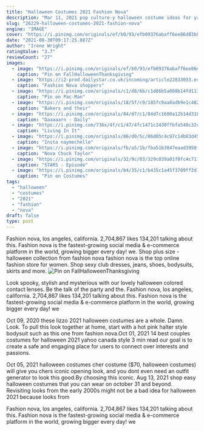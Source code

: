 ```yaml
---
title: "Halloween Costumes 2021 Fashion Nova"
description: "Mar 11, 2021 pop culture-y halloween costume ideas for ya. 4  To the american kennel clubs 2021 list. Editor at cosmo where she covers all things shopping within the fashion and lifestyle ..."
slug: "26229-halloween-costumes-2021-fashion-nova"
engine: "IMAGE"
cover: "https://i.pinimg.com/originals/ef/b0/93/efb09376abaff6ee86d03b82375566aa.jpg"
date: "2021-08-30T09:17:25.887Z"
author: "Irene Wright"
ratingValue: "3.7"
reviewCount: "27"
images:
  - image: "https://i.pinimg.com/originals/ef/b0/93/efb09376abaff6ee86d03b82375566aa.jpg"
    caption: "Pin on FallHalloweenThanksgiving"
  - image: "https://i2-prod.dailystar.co.uk/incoming/article22833033.ece/ALTERNATES/s1200/0_THP_CHP_121020SLUG_8601JPG.jpg"
    caption: "Fashion Nova shoppers"
  - image: "https://i.pinimg.com/originals/c1/d8/6b/c1d86b5a008b14fd113379771c551f07.jpg"
    caption: "Pin on Pac-Man"
  - image: "https://i.pinimg.com/originals/18/5f/c9/185fc9aa8adb9e1c4828154a2cd59058.jpg"
    caption: "Bakers and their"
  - image: "https://i.pinimg.com/originals/84/d7/c1/84d7c1600a12b14d318145d607300810.jpg"
    caption: "Daaaaarn - Daily"
  - image: "https://i.pinimg.com/736x/4f/c1/47/4fc1471c2430ffbfa540c32c470daf62.jpg"
    caption: "Living In It"
  - image: "https://i.pinimg.com/originals/86/d0/5c/86d05c4c97c14b83d4506b6799645fd3.jpg"
    caption: "Insta naymechelle"
  - image: "https://i.pinimg.com/originals/fb/a5/1b/fba51b3847eaad3950f095c4a9d03ddb.jpg"
    caption: "Nova Chuck Taylor"
  - image: "https://i.pinimg.com/originals/32/9c/03/329c039a01f0fc4c711017fcb43b35c9.jpg"
    caption: "STARS - Episode"
  - image: "https://i.pinimg.com/originals/b4/35/c1/b435c1a45f3709ff2d1b7be89aed8ecd.jpg"
    caption: "Pin on Costumes"
tags:
  - "halloween"
  - "costumes"
  - "2021"
  - "fashion"
  - "nova"
draft: false
type: post
---
```


Fashion nova, los angeles, california. 2,704,867 likes  134,201 talking about this. Fashion nova is the fastest-growing social media & e-commerce platform in the world, growing bigger every day! we. Shop plus size - halloween collection from fashion nova fashion nova is the top online fashion store for women. Shop sexy club dresses, jeans, shoes, bodysuits, skirts and more.
![Pin on FallHalloweenThanksgiving](https://i.pinimg.com/originals/ef/b0/93/efb09376abaff6ee86d03b82375566aa.jpg "Pin on FallHalloweenThanksgiving")

Look spooky, stylish and mysterious with our lovely halloween colored contact lenses. Be the talk of the party and the. Fashion nova, los angeles, california. 2,704,867 likes  134,201 talking about this. Fashion nova is the fastest-growing social media &amp; e-commerce platform in the world, growing bigger every day! we
<!--inArticleAds-->

<!--galleryOne-->

Oct 09, 2020 these lizzo 2021 halloween costumes are a whole. Damn. Look.  To pull this look together at home, start with a hot pink halter style bodysuit such as this one from fashion nova.Oct 01, 2021 14 best couples costumes for halloween 2021 yahoo canada style  3 min read our goal is to create a safe and engaging place for users to connect over interests and passions.
<!--inArticleAds-->

<!--galleryTwo-->

Oct 05, 2021 halloween costumes cher costume ($70, halloween costumes) will give you chers iconic opening look, and you dont even need an outfit generator to look this good.By choosing this iconic. Aug 13, 2021 shop easy halloween costumes that you can wear on october 31  and beyond.  Revisiting looks from the early 2000s might not be a bad idea for halloween 2021 because looks from
<!--galleryThree-->

Fashion nova, los angeles, california. 2,704,867 likes  134,201 talking about this. Fashion nova is the fastest-growing social media & e-commerce platform in the world, growing bigger every day! we